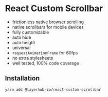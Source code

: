 # React Custom Scrollbar

- frictionless native browser scrolling
- native scrollbars for mobile devices
- fully customizable
- auto hide
- auto height
- universal
- `requestAnimationFrame` for 60fps
- no extra stylesheets
- well tested, 100% code coverage

## Installation

```sh
yarn add @layerhub-io/react-custom-scrollbar
```

